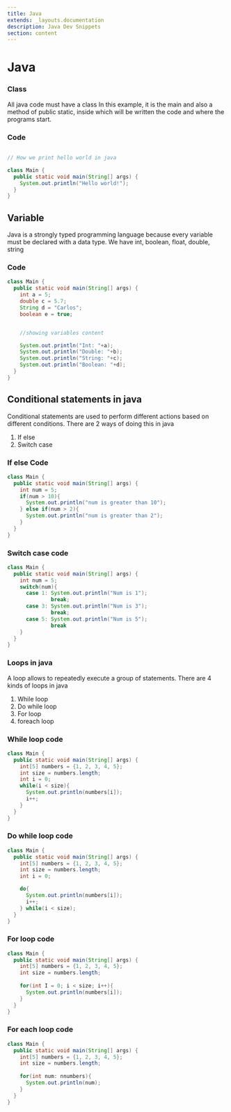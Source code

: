 ```yaml
---
title: Java
extends: _layouts.documentation
description: Java Dev Snippets
section: content
---
```


# Java

### Class

All java code must have a class In this example, it is the main and also a method of public static, inside which will be written the code and where the programs start.

### Code

```Java

// How we print hello world in java

class Main {
  public static void main(String[] args) {
    System.out.println("Hello world!");
  }
}

```


## Variable

Java is a strongly typed programming language because every variable must be declared with a data type. We have
int, boolean, float, double, string

### Code

```java
class Main {
  public static void main(String[] args) {
    int a = 5;
    double c = 5.7;
    String d = "Carlos";
    boolean e = true;


    //showing variables content

    System.out.println("Int: "+a);
    System.out.println("Double: "+b);
    System.out.println("String: "+c);
    System.out.println("Boolean: "+d);
  }
}
```



## Conditional statements in java

Conditional statements are used to perform different actions based on different conditions. There are 2 ways of doing this in java
1. If else
2. Switch case

### If else Code

```java
class Main {
  public static void main(String[] args) {
    int num = 5;
    if(num > 10){
      System.out.println("num is greater than 10");    
    } else if(num > 2){
      System.out.println("num is greater than 2");
    }    
  }
}
```

### Switch case code

```java
class Main {
  public static void main(String[] args) {
    int num = 5;
    switch(num){
      case 1: System.out.println("Num is 1");
              break;
      case 3: System.out.println("Num is 3");
              break;
      case 5: System.out.println("Num is 5");
              break              
    }    
  }
}
```

### Loops in java

A loop allows to repeatedly execute a group of statements. There are 4 kinds of loops in java
1. While loop
2. Do while loop
3. For loop
4. foreach loop


### While loop code

```java
class Main {
  public static void main(String[] args) {
    int[5] numbers = {1, 2, 3, 4, 5};
    int size = numbers.length;
    int i = 0;
    while(i < size){
      System.out.println(numbers[i]);
      i++;
    }
  }
}
```

### Do while loop code

```java
class Main {
  public static void main(String[] args) {
    int[5] numbers = {1, 2, 3, 4, 5};
    int size = numbers.length;
    int i = 0;

    do{
      System.out.println(numbers[i]);
      i++;
    } while(i < size);
  }
}
```

### For loop code

```java
class Main {
  public static void main(String[] args) {
    int[5] numbers = {1, 2, 3, 4, 5};
    int size = numbers.length;
    
    for(int I = 0; i < size; i++){
      System.out.println(numbers[i]);
    }
  }
}
```

### For each loop code

```java
class Main {
  public static void main(String[] args) {
    int[5] numbers = {1, 2, 3, 4, 5};
    int size = numbers.length;
    
    for(int num: nnumbers){
      System.out.println(num);
    }
  }
}
```





